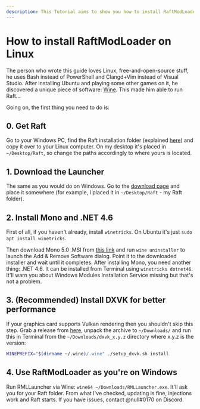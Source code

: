 ```yaml
---
description: This Tutorial aims to show you how to install RaftModLoader on other OSes (not Windows).
---
```


# How to install RaftModLoader on Linux

The person who wrote this guide loves Linux, free-and-open-source stuff, he uses Bash instead of PowerShell and Clangd+Vim instead of Visual Studio. After installing Ubuntu and playing some other games on it, he discovered a unique piece of software: [Wine](https://winehq.org). This made him able to run Raft...

Going on, the first thing you need to do is:

## 0. Get Raft
Go to your Windows PC, find the Raft installation folder (explained [here](https://support.steampowered.com/kb_article.php?ref=7418-YUBN-8129)) and copy it over to your Linux computer. On my desktop it's placed in `~/Desktop/Raft`, so change the paths accordingly to where yours is located.

## 1. Download the Launcher
The same as you would do on Windows. Go to the [download page](https://www.raftmodding.com/download) and place it somewhere (for example, I placed it in `~/Desktop/Raft` - my Raft folder).

## 2. Install Mono and .NET 4.6
First of all, if you haven't already, install `winetricks`. On Ubuntu it's just `sudo apt install winetricks`.

Then download Mono 5.0 .MSI from [this link](https://dl.winehq.org/wine/wine-mono/5.0.0/wine-mono-5.0.0-x86.msi) and run `wine uninstaller` to launch the Add & Remove Software dialog. Point it to the downloaded installer and wait until it completes.
After installing Mono, you need another thing: .NET 4.6. It can be installed from Terminal using `winetricks dotnet46`. It'll warn you about Windows Modules Installation Service missing but that's not a problem.

## 3. (Recommended) Install DXVK for better performance
If your graphics card supports Vulkan rendering then you shouldn't skip this step. Grab a release from [here](https://github.com/doitsujin/dxvk/releases/latest), unpack the archive to `~/Downloads/` and run this in Terminal from the `~/Downloads/dxvk_x.y.z` directory where x.y.z is the version:
```bash
WINEPREFIX="$(dirname ~/.wine)/.wine" ./setup_dxvk.sh install
```

## 4. Use RaftModLoader as you're on Windows
Run RMLLauncher via Wine: `wine64 ~/Downloads/RMLLauncher.exe`. It'll ask you for your Raft folder. From what I've checked, updating is fine, injections work and Raft starts. If you have issues, contact @null#0170 on Discord.
